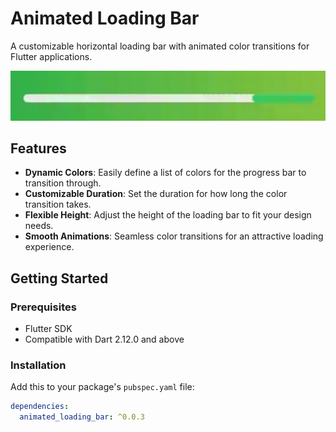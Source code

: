 # Animated Loading Bar

A customizable horizontal loading bar with animated color transitions for Flutter applications.

![Demo](assets/demo.gif)


## Features

- **Dynamic Colors**: Easily define a list of colors for the progress bar to transition through.
- **Customizable Duration**: Set the duration for how long the color transition takes.
- **Flexible Height**: Adjust the height of the loading bar to fit your design needs.
- **Smooth Animations**: Seamless color transitions for an attractive loading experience.

## Getting Started

### Prerequisites

- Flutter SDK
- Compatible with Dart 2.12.0 and above

### Installation

Add this to your package's `pubspec.yaml` file:

```yaml
dependencies:
  animated_loading_bar: ^0.0.3

